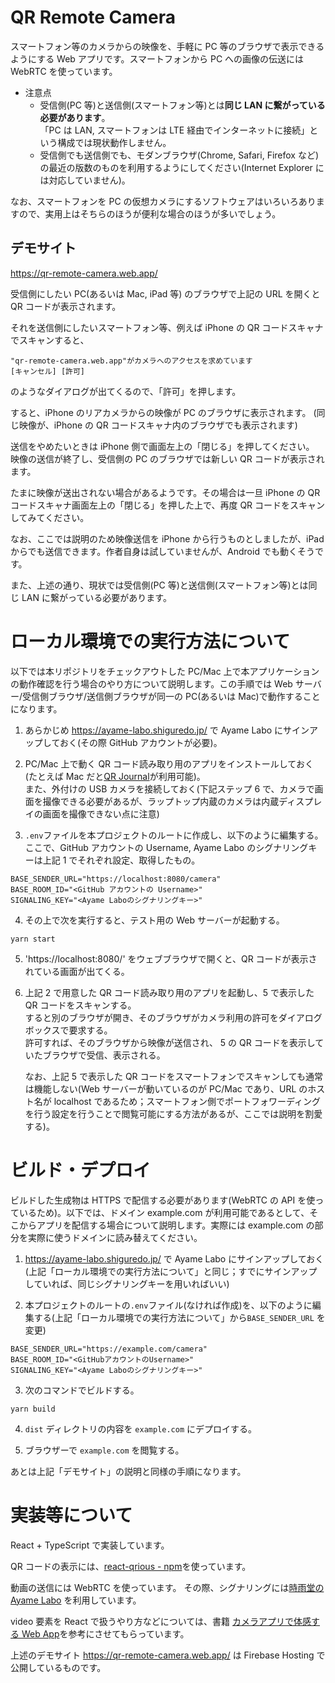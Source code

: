 # QR Remote Camera

スマートフォン等のカメラからの映像を、手軽に PC 等のブラウザで表示できるようにする Web アプリです。スマートフォンから PC への画像の伝送には WebRTC を使っています。

- 注意点
  - 受信側(PC 等)と送信側(スマートフォン等)とは**同じ LAN に繋がっている必要があります**。  
    「PC は LAN, スマートフォンは LTE 経由でインターネットに接続」という構成では現状動作しません。
  - 受信側でも送信側でも、モダンブラウザ(Chrome, Safari, Firefox など)の最近の版数のものを利用するようにしてください(Internet Explorer には対応していません)。

なお、スマートフォンを PC の仮想カメラにするソフトウェアはいろいろありますので、実用上はそちらのほうが便利な場合のほうが多いでしょう。

## デモサイト

https://qr-remote-camera.web.app/

受信側にしたい PC(あるいは Mac, iPad 等) のブラウザで上記の URL を開くと QR コードが表示されます。

それを送信側にしたいスマートフォン等、例えば iPhone の QR コードスキャナでスキャンすると、

```
"qr-remote-camera.web.app"がカメラへのアクセスを求めています
[キャンセル] [許可]
```

のようなダイアログが出てくるので、「許可」を押します。

すると、iPhone のリアカメラからの映像が PC のブラウザに表示されます。
(同じ映像が、iPhone の QR コードスキャナ内のブラウザでも表示されます)

送信をやめたいときは iPhone 側で画面左上の「閉じる」を押してください。  
映像の送信が終了し、受信側の PC のブラウザでは新しい QR コードが表示されます。

たまに映像が送出されない場合があるようです。その場合は一旦 iPhone の QR コードスキャナ画面左上の「閉じる」を押した上で、再度 QR コードをスキャンしてみてください。

なお、ここでは説明のため映像送信を iPhone から行うものとしましたが、iPad からでも送信できます。作者自身は試していませんが、Android でも動くそうです。

また、上述の通り、現状では受信側(PC 等)と送信側(スマートフォン等)とは同じ LAN に繋がっている必要があります。

# ローカル環境での実行方法について

以下では本リポジトリをチェックアウトした PC/Mac 上で本アプリケーションの動作確認を行う場合のやり方について説明します。この手順では Web サーバー/受信側ブラウザ/送信側ブラウザが同一の PC(あるいは Mac)で動作することになります。

1. あらかじめ https://ayame-labo.shiguredo.jp/ で Ayame Labo にサインアップしておく(その際 GitHub アカウントが必要)。

2. PC/Mac 上で動く QR コード読み取り用のアプリをインストールしておく(たとえば Mac だと[‎QR Journal](https://apps.apple.com/jp/app/qr-journal/id483820530?mt=12)が利用可能)。  
   また、外付けの USB カメラを接続しておく(下記ステップ 6 で、カメラで画面を撮像できる必要があるが、ラップトップ内蔵のカメラは内蔵ディスプレイの画面を撮像できない点に注意)

3. `.env`ファイルを本プロジェクトのルートに作成し、以下のように編集する。ここで、GitHub アカウントの Username, Ayame Labo のシグナリングキーは上記 1 でそれぞれ設定、取得したもの。

```
BASE_SENDER_URL="https://localhost:8080/camera"
BASE_ROOM_ID="<GitHub アカウントの Username>"
SIGNALING_KEY="<Ayame Laboのシグナリングキー>"
```

4. その上で次を実行すると、テスト用の Web サーバーが起動する。

```
yarn start
```

5. 'https://localhost:8080/' をウェブブラウザで開くと、QR コードが表示されている画面が出てくる。

6. 上記 2 で用意した QR コード読み取り用のアプリを起動し、5 で表示した QR コードをスキャンする。  
   すると別のブラウザが開き、そのブラウザがカメラ利用の許可をダイアログボックスで要求する。  
   許可すれば、そのブラウザから映像が送信され、 5 の QR コードを表示していたブラウザで受信、表示される。

   なお、上記 5 で表示した QR コードをスマートフォンでスキャンしても通常は機能しない(Web サーバーが動いているのが PC/Mac であり、URL のホスト名が localhost であるため；スマートフォン側でポートフォワーディングを行う設定を行うことで閲覧可能にする方法があるが、ここでは説明を割愛する)。

# ビルド・デプロイ

ビルドした生成物は HTTPS で配信する必要があります(WebRTC の API を使っているため)。以下では、ドメイン example.com が利用可能であるとして、そこからアプリを配信する場合について説明します。実際には example.com の部分を実際に使うドメインに読み替えてください。

1. https://ayame-labo.shiguredo.jp/ で Ayame Labo にサインアップしておく(上記「ローカル環境での実行方法について」と同じ；すでにサインアップしていれば、同じシグナリングキーを用いればいい)

2. 本プロジェクトのルートの`.env`ファイル(なければ作成)を、以下のように編集する(上記「ローカル環境での実行方法について」から`BASE_SENDER_URL` を変更)

```
BASE_SENDER_URL="https://example.com/camera"
BASE_ROOM_ID="<GitHubアカウントのUsername>"
SIGNALING_KEY="<Ayame Laboのシグナリングキー>"
```

3. 次のコマンドでビルドする。

```
yarn build
```

4. `dist` ディレクトリの内容を `example.com` にデプロイする。

5. ブラウザーで `example.com` を閲覧する。

あとは上記「デモサイト」の説明と同様の手順になります。

# 実装等について

React + TypeScript で実装しています。

QR コードの表示には、[react-qrious - npm](https://www.npmjs.com/package/react-qrious "react-qrious - npm")を使っています。

動画の送信には WebRTC を使っています。
その際、シグナリングには[時雨堂の Ayame Labo](https://ayame-labo.shiguredo.jp/) を利用しています。

video 要素を React で扱うやり方などについては、書籍
[カメラアプリで体感する Web App](https://nextpublishing.jp/book/10771.html)を参考にさせてもらっています。

上述のデモサイト https://qr-remote-camera.web.app/ は Firebase Hosting で公開しているものです。
